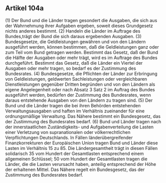 ## Artikel 104a

(1) Der Bund und die Länder tragen gesondert die Ausgaben, die sich aus der Wahrnehmung ihrer Aufgaben ergeben, soweit dieses Grundgesetz nichts anderes bestimmt.
(2) Handeln die Länder im Auftrage des Bundes,trägt der Bund die sich daraus ergebenden Ausgaben.
(3) Bundesgesetze, die Geldleistungen gewähren und von den Ländern ausgeführt werden, können bestimmen, daß die Geldleistungen ganz oder zum Teil vom Bund getragen werden. Bestimmt das Gesetz, daß der Bund die Hälfte der Ausgaben oder mehr trägt, wird es im Auftrage des Bundes durchgeführt. Bestimmt das Gesetz, daß die Länder ein Viertel der Ausgaben oder mehr tragen, so bedarf es der Zustimmung des Bundesrates.
(4) Bundesgesetze, die Pflichten der Länder zur Erbringung von Geldleistungen, geldwerten Sachleistungen oder vergleichbaren Dienstleistungen gegenüber Dritten begründen und von den Ländern als eigene Angelegenheit oder nach Absatz 3 Satz 2 im Auftrag des Bundes ausgeführt werden, bedürfen der Zustimmung des Bundesrates, wenn daraus entstehende Ausgaben von den Ländern zu tragen sind.
(5) Der Bund und die Länder tragen die bei ihren Behörden entstehenden Verwaltungsausgaben und haften im Verhältnis zueinander für eine ordnungsmäßige Verwaltung. Das Nähere bestimmt ein Bundesgesetz, das der Zustimmung des Bundesrates bedarf.
(6) Bund und Länder tragen nach der innerstaatlichen Zuständigkeits- und Aufgabenverteilung die Lasten einer Verletzung von supranationalen oder völkerrechtlichen Verpflichtungen Deutschlands. In Fällen länderübergreifender Finanzkorrekturen der Europäischen Union tragen Bund und Länder diese Lasten im Verhältnis 15 zu 85. Die Ländergesamtheit trägt in diesen Fällen solidarisch 35 vom Hundert der Gesamtlasten entsprechend einem allgemeinen Schlüssel; 50 vom Hundert der Gesamtlasten tragen die Länder, die die Lasten verursacht haben, anteilig entsprechend der Höhe der erhaltenen Mittel. Das Nähere regelt ein Bundesgesetz, das der Zustimmung des Bundesrates bedarf.

